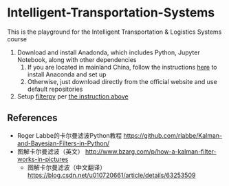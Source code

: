 # Intelligent-Transportation-Systems
This is the playground for the Intelligent Transportation &amp; Logistics Systems course

1. Download and install Anadonda, which includes Python, Jupyter Notebook, along with other dependencies
    1. If you are located in mainland China, follow the instructions [here](Setting_up_Anaconda_by_TUNA.md) to install Anaconda and set up 
    1. Otherwise, just download directly from the official website and use default repositories
1. Setup [filterpy](https://pypi.org/project/filterpy/) per [the instruction above](Setting_up_Anaconda_by_TUNA.md)

## References
* Roger Labbe的卡尔曼滤波Python教程  https://github.com/rlabbe/Kalman-and-Bayesian-Filters-in-Python/
* 图解卡尔曼滤波（英文）  http://www.bzarg.com/p/how-a-kalman-filter-works-in-pictures
    * 图解卡尔曼滤波（中文翻译）  https://blog.csdn.net/u010720661/article/details/63253509
